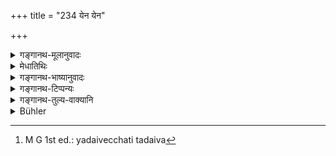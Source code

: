 +++
title = "234 येन येन"

+++

<details><summary>गङ्गानथ-मूलानुवादः</summary>

In whatever spirit a man bestows a gift, in that same spirit he himself receives it with due honour.—(234)
</details>

<details><summary>मेधातिथिः</summary>

**भाव**शब्दो ऽयं चित्तधर्मे वर्तते । यादृशेन **भावेन** प्रसन्नेन चित्तेन श्रद्धयादरेण ददाति तादृशेनैव लभते । अथाश्रद्धयावज्ञया क्लिष्टं परिभूय ददाति सो ऽपि तथैव प्राप्नोति । 

- **यद् यद्** अपि न द्रव्यजात्यभिप्रायम् । <u>किं</u> तर्हि फलम् । <u>एतद्</u> उच्यते । तां तां प्रीतिं तत् तद् द्रव्यसाध्यं प्राप्नोति । जात्यभिप्राये ह्य् आतुरायौषधदाने औषध एवं लभ्येत । तच् चाव्याधितस्यानुपयोगीति सो ऽप्य् आक्षिप्येत । तस्मात् यादृश्य् उल्लासाद्य् अस्य प्रीतिस् तादृशीं चैव प्राप्नोति । अतश् च सर्वदैवौषधदान अरोगित्वम् उक्तं भवति । 

- <u>अथ वा</u> इदं मे स्याद् इति या फलकामना स भावः । यत् फलम् अभिसंधाय यद् यद् द्रव्यं ददाति तत् तत् प्राप्नोति । तेनैव भावेन तयैवेच्छया यद् एवेच्छति तद् एव[^२८७] लभत इत्य् उक्तं भवति । सर्वफलत्वं सर्वद्रव्याणां प्रदर्शितं भवति ॥ ४.२३४ ॥


[^२८७]:
     M G 1st ed.: yadaivecchati tadaiva
</details>

<details><summary>गङ्गानथ-भाष्यानुवादः</summary>

The tern ‘*bhāva*,’ ‘*spirit*,’ denotes *mental disposition*. In whatever spirit—with a pleasant mind, proper faith and respect—one bestows a gift, in that same spirit he himself obtains it; if, on the other hand, he gives without faith, in a disrespectful manner and after having insulted the recipient,—then he himself also obtains it in the same manner.

The phrase, ‘*yadyat*,’ ‘*whatever*,’ does not refer to the *kinds of things* (given as gifts).—“What, then, is the use of the expression?”—The explanation is that the phrase means that ‘the man obtains the pleasures brought about by the substances concerned.’ If the objects themselves were meant, then, in the case of a man giving medicines to a sick person, he would obtain (as reward) that same medicine; and, since such a reward would be of no use to a healthy person, it would be thrown away. For this reason, the meaning must be that ‘the giver obtains the same kind of pleasure that he causes by his gift;’ so that the gift of medicines would bring sound health to the giver.

Or, the term ‘*bhāva*’, ‘*spirit*,’ may stand for *desire, purpose*, the idea ‘may this be mine;’ the sense of the passage in that case would be—‘the man obtains that same reward, with a view to obtaining which he bestows the gift,’—and that ‘*in the same spirit*;’ *i.e*., he obtains it at the same time at winch he happens to be in want of it. This implies that the gift of all things may bring to the giver all kinds of rewards.—(234)
</details>

<details><summary>गङ्गानथ-टिप्पन्यः</summary>

‘*Dhāvena*’—‘Disposition’ (Medhātithi, Govindarāja, Nārāyaṇa and Rāghavānanda);—‘motive’ (suggested by Medhātithi,and also Kullūka).

This verse is quoted in *Hemādri* (Dāna, p. 17), which, explains ‘*bhāva*’ as standing for the predominance of one or other of the three
*guṇas*, Sattva, Rajas and Tamas.
</details>

<details><summary>गङ्गानथ-तुल्य-वाक्यानि</summary>

**(verses 4.234-239)  
**

*Mahābhārata* (Anuśāsana, 17.3.5.6).—‘Neither father, nor mother, nor
brother, nor son, nor teacher, nor relations, parental or marital, nor friends are any help to man;...therefore with lawfully acquired riches, the wise man should serve Righteousness; Righteousness is the only helper for men as regards the other world.’

*Āpastamba* (1.7.22.23).—‘Having made a gift, one should not advertise
it;—having done an act, one should not think of it again.’

*Yama* (Aparārka, p. 291).—‘If one gives wealth with great respect, to
qualified men, he obtains great wealth and sons and grandsons.’

*Yājñavalkya* (1.156).—‘With act, mind and speech one should try his
best to do his duty.’
</details>

<details><summary>Bühler</summary>

234	For whatever purpose (a man) bestows any gift, for that same purpose he receives (in his next birth) with due honour its (reward).
</details>
